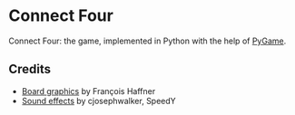 # Connect Four

Connect Four: the game, implemented in Python with the help of [PyGame](http://www.pygame.org/hifi.html).

## Credits

  - [Board graphics](https://commons.wikimedia.org/wiki/File:Puissance4_01.svg) by François Haffner
  - [Sound effects](https://www.freesound.org) by cjosephwalker, SpeedY